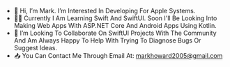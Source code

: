 - 👋 Hi, I’m Mark. I’m Interested In Developing For Apple Systems. 
- 👨‍💻 Currently I Am Learning Swift And SwiftUI. Soon I'll Be Looking Into Making Web Apps With ASP.NET Core And Android Apps Using Kotlin.
- 👭 I’m Looking To Collaborate On SwiftUI Projects With The Community And Am Always Happy To Help With Trying To Diagnose Bugs Or Suggest Ideas.
- 📥 You Can Contact Me Through Email At: markhoward2005@gmail.com

<!---
markydoodled/markydoodled is a ✨ special ✨ repository because its `README.md` (this file) appears on your GitHub profile.
You can click the Preview link to take a look at your changes.
--->
